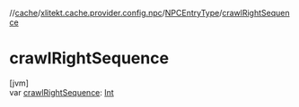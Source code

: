 //[cache](../../../index.md)/[xlitekt.cache.provider.config.npc](../index.md)/[NPCEntryType](index.md)/[crawlRightSequence](crawl-right-sequence.md)

# crawlRightSequence

[jvm]\
var [crawlRightSequence](crawl-right-sequence.md): [Int](https://kotlinlang.org/api/latest/jvm/stdlib/kotlin/-int/index.html)
